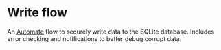 # Write flow

An [Automate](https://llamalab.com/automate/) flow to securely write data to the SQLite database. Includes error checking and notifications to better debug corrupt data.